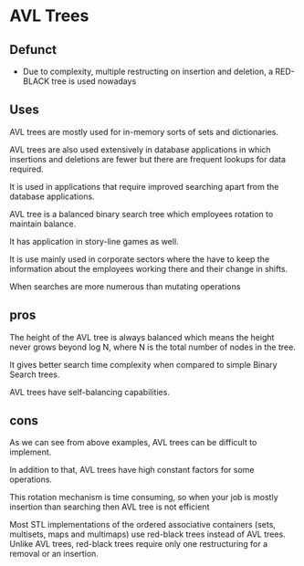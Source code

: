 # AVL Trees 

## Defunct 

- Due to complexity, multiple restructing on insertion and deletion, a RED-BLACK tree is used nowadays

## Uses 

AVL trees are mostly used for in-memory sorts of sets and dictionaries.

AVL trees are also used extensively in database applications in which insertions and deletions are fewer but there are frequent lookups for data required.

It is used in applications that require improved searching apart from the database applications.

AVL tree is a balanced binary search tree which employees rotation to maintain balance.

It has application in story-line games as well.

It is use mainly used in corporate sectors where the have to keep the information about the employees working there and their change in shifts.

When searches are more numerous than mutating operations

## pros 

The height of the AVL tree is always balanced which means the height never grows beyond log N, where N is the total number of nodes in the tree.

It gives better search time complexity when compared to simple Binary Search trees.

AVL trees have self-balancing capabilities.

## cons 

As we can see from above examples, AVL trees can be difficult to implement.

In addition to that, AVL trees have high constant factors for some operations.

This rotation mechanism is time consuming, so when your job is mostly insertion than searching then AVL tree is not efficient

Most STL implementations of the ordered associative containers (sets, multisets, maps and multimaps) use red-black trees instead of AVL trees. Unlike AVL trees, red-black trees require only one restructuring for a removal or an insertion.